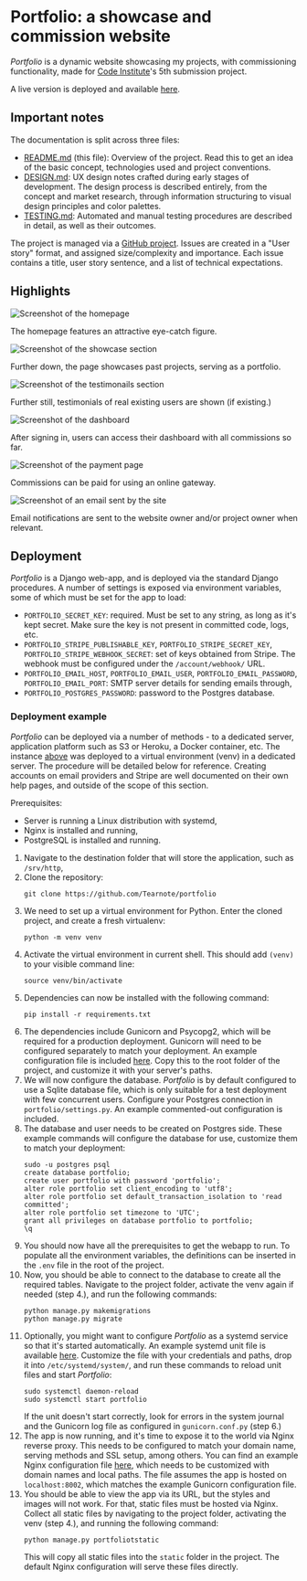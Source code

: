 # Portfolio: a showcase and commission website

*Portfolio* is a dynamic website showcasing my projects, with commissioning functionality, made for [Code Institute](https://codeinstitute.net/)'s 5th submission project.

A live version is deployed and available [here](https://portfolio.tear.moe).

## Important notes

The documentation is split across three files:

-   [README.md](README.md) (this file): Overview of the project. Read this to get an idea of the basic concept, technologies used and project conventions.
-   [DESIGN.md](doc/DESIGN.md): UX design notes crafted during early stages of development. The design process is described entirely, from the concept and market research, through information structuring to visual design principles and color palettes.
-   [TESTING.md](doc/TESTING.md): Automated and manual testing procedures are described in detail, as well as their outcomes.

The project is managed via a [GitHub project](https://github.com/users/Tearnote/projects/3/). Issues are created in a "User story" format, and assigned size/complexity and importance. Each issue contains a title, user story sentence, and a list of technical expectations.

## Highlights

![Screenshot of the homepage](doc/highlights/home.png)

The homepage features an attractive eye-catch figure.

![Screenshot of the showcase section](doc/highlights/showcase.png)

Further down, the page showcases past projects, serving as a portfolio.

![Screenshot of the testimonails section](doc/highlights/testimonials.png)

Further still, testimonials of real existing users are shown (if existing.)

![Screenshot of the dashboard](doc/highlights/dashboard.png)

After signing in, users can access their dashboard with all commissions so far.

![Screenshot of the payment page](doc/highlights/payment.png)

Commissions can be paid for using an online gateway.

![Screenshot of an email sent by the site](doc/highlights/email.png)

Email notifications are sent to the website owner and/or project owner when relevant.

## Deployment

*Portfolio* is a Django web-app, and is deployed via the standard Django procedures. A number of settings is exposed via environment variables, some of which must be set for the app to load:

-   `PORTFOLIO_SECRET_KEY`: required. Must be set to any string, as long as it's kept secret. Make sure the key is not present in committed code, logs, etc.
-   `PORTFOLIO_STRIPE_PUBLISHABLE_KEY`, `PORTFOLIO_STRIPE_SECRET_KEY`, `PORTFOLIO_STRIPE_WEBHOOK_SECRET`: set of keys obtained from Stripe. The webhook must be configured under the `/account/webhook/` URL.
-   `PORTFOLIO_EMAIL_HOST`, `PORTFOLIO_EMAIL_USER`, `PORTFOLIO_EMAIL_PASSWORD`, `PORTFOLIO_EMAIL_PORT`: SMTP server details for sending emails through,
-   `PORTFOLIO_POSTGRES_PASSWORD`: password to the Postgres database.

### Deployment example

*Portfolio* can be deployed via a number of methods - to a dedicated server, application platform such as S3 or Heroku, a Docker container, etc. The instance [above](#portfolio-a-showcase-and-commission-website) was deployed to a virtual environment (venv) in a dedicated server. The procedure will be detailed below for reference. Creating accounts on email providers and Stripe are well documented on their own help pages, and outside of the scope of this section.

Prerequisites:

-   Server is running a Linux distribution with systemd,
-   Nginx is installed and running,
-   PostgreSQL is installed and running.

1. Navigate to the destination folder that will store the application, such as `/srv/http`,
2. Clone the repository:
    ```
    git clone https://github.com/Tearnote/portfolio
    ```
3. We need to set up a virtual environment for Python. Enter the cloned project, and create a fresh virtualenv:
    ```
    python -m venv venv
    ```
4. Activate the virtual environment in current shell. This should add `(venv)` to your visible command line:
    ```
    source venv/bin/activate
    ```
5. Dependencies can now be installed with the following command:
    ```
    pip install -r requirements.txt
    ```
6. The dependencies include Gunicorn and Psycopg2, which will be required for a production deployment. Gunicorn will need to be configured separately to match your deployment. An example configuration file is included [here](doc/gunicorn.conf.py). Copy this to the root folder of the project, and customize it with your server's paths.
7. We will now configure the database. *Portfolio* is by default configured to use a Sqlite database file, which is only suitable for a test deployment with few concurrent users. Configure your Postgres connection in `portfolio/settings.py`. An example commented-out configuration is included.
8. The database and user needs to be created on Postgres side. These example commands will configure the database for use, customize them to match your deployment:
    ```
    sudo -u postgres psql
    create database portfolio;
    create user portfolio with password 'portfolio';
    alter role portfolio set client_encoding to 'utf8';
    alter role portfolio set default_transaction_isolation to 'read committed';
    alter role portfolio set timezone to 'UTC';
    grant all privileges on database portfolio to portfolio;
    \q
    ```
9. You should now have all the prerequisites to get the webapp to run. To populate all the environment variables, the definitions can be inserted in the `.env` file in the root of the project.
10. Now, you should be able to connect to the database to create all the required tables. Navigate to the project folder, activate the venv again if needed (step 4.), and run the following commands:
     ```
     python manage.py makemigrations
     python manage.py migrate
     ```
11. Optionally, you might want to configure *Portfolio* as a systemd service so that it's started automatically. An example systemd unit file is available [here](doc/portfolio.service). Customize the file with your credentials and paths, drop it into `/etc/systemd/system/`, and run these commands to reload unit files and start *Portfolio*:
    ```
    sudo systemctl daemon-reload
    sudo systemctl start portfolio
    ```  
    If the unit doesn't start correctly, look for errors in the system journal and the Gunicorn log file as configured in `gunicorn.conf.py` (step 6.)
12. The app is now running, and it's time to expose it to the world via Nginx reverse proxy. This needs to be configured to match your domain name, serving methods and SSL setup, among others. You can find an example Nginx configuration file [here](doc/nginx-portfolio.conf), which needs to be customized with domain names and local paths. The file assumes the app is hosted on `localhost:8002`, which matches the example Gunicorn configuration file.
13. You should be able to view the app via its URL, but the styles and images will not work. For that, static files must be hosted via Nginx. Collect all static files by navigating to the project folder, activating the venv (step 4.), and running the following command:
    ```
    python manage.py portfoliotstatic
    ```  
    This will copy all static files into the `static` folder in the project. The default Nginx configuration will serve these files directly.
